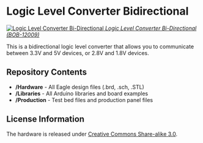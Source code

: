 Logic Level Converter Bidirectional
=========================

[![Logic Level Converter Bi-Directional](https://dlnmh9ip6v2uc.cloudfront.net/images/products/1/2/0/0/9/12009-06_medium.jpg) 
*Logic Level Converter Bi-Directional (BOB-12009)*](https://www.sparkfun.com/products/12009)

This is a bidirectional logic level converter that allows you to communicate between 3.3V and 5V devices, or 2.8V and 1.8V devices.


Repository Contents
-------------------
* **/Hardware** - All Eagle design files (.brd, .sch, .STL)
* **/Libraries** - All Arduino libraries and board examples
* **/Production** - Test bed files and production panel files

License Information
-------------------
The hardware is released under [Creative Commons Share-alike 3.0](http://creativecommons.org/licenses/by-sa/3.0/).  